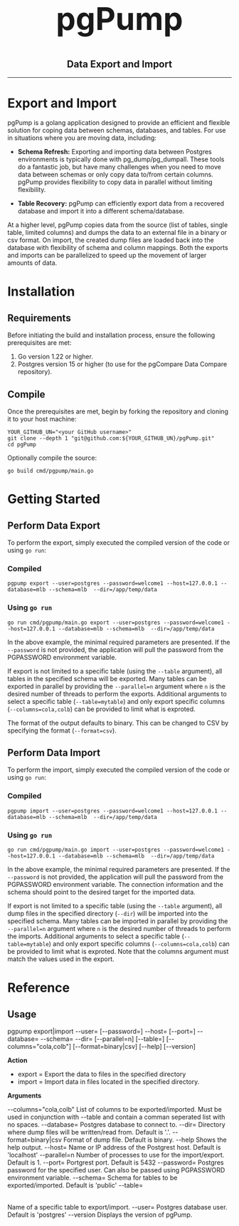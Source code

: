 <div>
  <h1 style="font-size: 70px;text-align: center">pgPump</h1>
  <h2 style="text-align: center">Data Export and Import</h2>
</div>
<hr>


# Export and Import

pgPump is a golang application designed to provide an efficient and flexible solution for coping data between schemas, databases, and tables.  For use in situations where you are moving data, including:

- **Schema Refresh:**  Exporting and importing data between Postgres environments is typically done with pg_dump/pg_dumpall.  These tools do a fantastic job, but have many challenges when you need to move data between schemas or only copy data to/from certain columns.  pgPump provides flexibility to copy data in parallel without limiting flexibility.

- **Table Recovery:** pgPump can efficiently export data from a recovered database and import it into a different schema/database.

At a higher level, pgPump copies data from the source (list of tables, single table, limited columns) and dumps the data to an external file in a binary or csv format.  On import, the created dump files are loaded back into the database with flexibility of schema and column mappings.  Both the exports and imports can be parallelized to speed up the movement of larger amounts of data.

# Installation

## Requirements

Before initiating the build and installation process, ensure the following prerequisites are met:

1. Go version 1.22 or higher.
2. Postgres version 15 or higher (to use for the pgCompare Data Compare repository).

## Compile
Once the prerequisites are met, begin by forking the repository and cloning it to your host machine:

```shell
YOUR_GITHUB_UN="<your GitHub username>"
git clone --depth 1 "git@github.com:${YOUR_GITHUB_UN}/pgPump.git"
cd pgPump
```

Optionally compile the source:

```shell
go build cmd/pgpump/main.go
```

# Getting Started

## Perform Data Export

To perform the export, simply executed the compiled version of the code or using `go run`:

### Compiled

```shell
pgpump export --user=postgres --password=welcome1 --host=127.0.0.1 --database=mlb --schema=mlb  --dir=/app/temp/data
```

### Using `go run`

```shell
go run cmd/pgpump/main.go export --user=postgres --password=welcome1 --host=127.0.0.1 --database=mlb --schema=mlb  --dir=/app/temp/data
```

In the above example, the minimal required parameters are presented.  If the `--password` is not provided, the application will pull the password from the PGPASSWORD environment variable.

If export is not limited to a specific table (using the `--table` argument), all tables in the specified schema will be exported.  Many tables can be exported in parallel by providing the `--parallel=n` argument where `n` is the desired number of threads to perform the exports.  Additional arguments to select a specific table (`--table=mytable`) and only export specific columns (`--columns=cola,colb`) can be provided to limit what is exproted.

The format of the output defaults to binary.  This can be changed to CSV by specifying the format (`--format=csv`).

## Perform Data Import

To perform the import, simply executed the compiled version of the code or using `go run`:

### Compiled

```shell
pgpump import --user=postgres --password=welcome1 --host=127.0.0.1 --database=mlb --schema=mlb  --dir=/app/temp/data
```

### Using `go run`

```shell
go run cmd/pgpump/main.go import --user=postgres --password=welcome1 --host=127.0.0.1 --database=mlb --schema=mlb  --dir=/app/temp/data
```

In the above example, the minimal required parameters are presented.  If the `--password` is not provided, the application will pull the password from the PGPASSWORD environment variable.  The connection information and the schema should point to the desired target for the imported data.

If export is not limited to a specific table (using the `--table` argument), all dump files in the specified directory (`--dir`) will be imported into the  specified schema.  Many tables can be imported in parallel by providing the `--parallel=n` argument where `n` is the desired number of threads to perform the imports.  Additional arguments to select a specific table (`--table=mytable`) and only export specific columns (`--columns=cola,colb`) can be provided to limit what is exproted.  Note that the columns argument must match the values used in the export.

# Reference

## Usage

pgpump export|import --user=<dbuser> [--password=<dbpassword>] --host=<postgres host> [--port=<postgres port>] --database=<dbname> --schema=<database schema> --dir=<dump directory> [--parallel=n] [--table=<table name>] [--columns="cola,colb"] [--format=binary|csv] [--help] [--version]

**Action**

- export = Export the data to files in the specified directory
- import = Import data in files located in the specified directory. 

**Arguments**

--columns="cola,colb"     List of columns to be exported/imported.  Must be used in conjunction with --table and contain a comman seperated list with no spaces.
--database=<dbname>       Postgres database to connect to.
--dir=<dump directory>    Directory where dump files will be written/read from. Default is '.'.
--format=binary|csv       Format of dump file.  Default is binary.
--help                    Shows the help output.
--host=<postgres host>    Name or IP address of the Postgrest host.  Default is 'localhost'
--parallel=n              Number of processes to use for the import/export.  Default is 1.
--port=<postgres port>    Portgrest port.  Default is 5432
--password=<password>     Postgres password for the specified user.  Can also be passed using PGPASSWORD environment variable.
--schema=<schema>         Schema for tables to be exported/imported.  Default is 'public'
--table=<table name>      Name of a specific table to export/import.
--user=<dbuser>           Postgres database user. Default is 'postgres'
--version                 Displays the version of pgPump.
